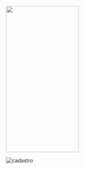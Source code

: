 <img src="https://github.com/MrFlinck/TaskBuddyMobile/assets/114952688/f5513041-259e-4728-86a8-e7db2dd879f4" width="200" height="400">

![cadastro](https://github.com/MrFlinck/TaskBuddyMobile/assets/114952688/f5513041-259e-4728-86a8-e7db2dd879f4)
